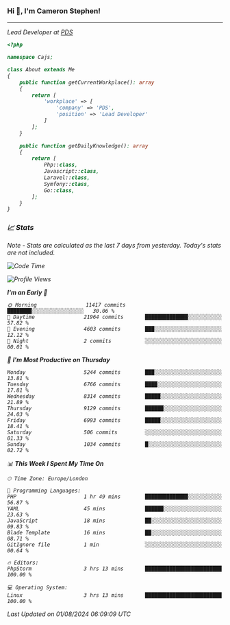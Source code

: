 ### Hi 👋, I'm Cameron Stephen!
<hr>
<p><em>Lead Developer at <a href="https://prindatasolutions.co.uk">PDS</a></p>


```php
<?php

namespace Cajs;

class About extends Me
{
    public function getCurrentWorkplace(): array
    {
        return [
            'workplace' => [
                'company' => 'PDS',
                'position' => 'Lead Developer'
            ]
        ];
    }

    public function getDailyKnowledge(): array
    {
        return [
            Php::class,
            Javascript::class,
            Laravel::class,
            Symfony::class,
            Go::class,
        ];
    }
}
```

### 📈 Stats
<p><em>Note - Stats are calculated as the last 7 days from yesterday. Today's stats are not included.</em></p>


<!--START_SECTION:waka-->
![Code Time](http://img.shields.io/badge/Code%20Time-3%2C888%20hrs%201%20min-blue)

![Profile Views](http://img.shields.io/badge/Profile%20Views-0-blue)

**I'm an Early 🐤** 

```text
🌞 Morning                11417 commits       ████████░░░░░░░░░░░░░░░░░   30.06 % 
🌆 Daytime                21964 commits       ██████████████░░░░░░░░░░░   57.82 % 
🌃 Evening                4603 commits        ███░░░░░░░░░░░░░░░░░░░░░░   12.12 % 
🌙 Night                  2 commits           ░░░░░░░░░░░░░░░░░░░░░░░░░   00.01 % 
```
📅 **I'm Most Productive on Thursday** 

```text
Monday                   5244 commits        ███░░░░░░░░░░░░░░░░░░░░░░   13.81 % 
Tuesday                  6766 commits        ████░░░░░░░░░░░░░░░░░░░░░   17.81 % 
Wednesday                8314 commits        █████░░░░░░░░░░░░░░░░░░░░   21.89 % 
Thursday                 9129 commits        ██████░░░░░░░░░░░░░░░░░░░   24.03 % 
Friday                   6993 commits        █████░░░░░░░░░░░░░░░░░░░░   18.41 % 
Saturday                 506 commits         ░░░░░░░░░░░░░░░░░░░░░░░░░   01.33 % 
Sunday                   1034 commits        █░░░░░░░░░░░░░░░░░░░░░░░░   02.72 % 
```


📊 **This Week I Spent My Time On** 

```text
🕑︎ Time Zone: Europe/London

💬 Programming Languages: 
PHP                      1 hr 49 mins        ██████████████░░░░░░░░░░░   56.87 % 
YAML                     45 mins             ██████░░░░░░░░░░░░░░░░░░░   23.63 % 
JavaScript               18 mins             ██░░░░░░░░░░░░░░░░░░░░░░░   09.83 % 
Blade Template           16 mins             ██░░░░░░░░░░░░░░░░░░░░░░░   08.71 % 
GitIgnore file           1 min               ░░░░░░░░░░░░░░░░░░░░░░░░░   00.64 % 

🔥 Editors: 
PhpStorm                 3 hrs 13 mins       █████████████████████████   100.00 % 

💻 Operating System: 
Linux                    3 hrs 13 mins       █████████████████████████   100.00 % 
```


 Last Updated on 01/08/2024 06:09:09 UTC
<!--END_SECTION:waka-->

